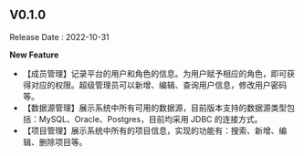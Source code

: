 ## V0.1.0

Release Date : 2022-10-31

**New Feature**

- 【成员管理】记录平台的用户和角色的信息。为用户赋予相应的角色，即可获得对应的权限。超级管理员可以新增、编辑、查询用户信息，修改用户密码等。
- 【数据源管理】展示系统中所有可用的数据源，目前版本支持的数据源类型包括：MySQL、Oracle、Postgres，目前均采用 JDBC 的连接方式。
- 【项目管理】展示系统中所有的项目信息，实现的功能有：搜索、新增、编辑、删除项目等。
